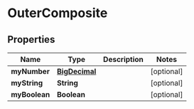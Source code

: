 # OuterComposite

## Properties
Name | Type | Description | Notes
------------ | ------------- | ------------- | -------------
**myNumber** | [**BigDecimal**](BigDecimal.md) |  |  [optional]
**myString** | **String** |  |  [optional]
**myBoolean** | **Boolean** |  |  [optional]
